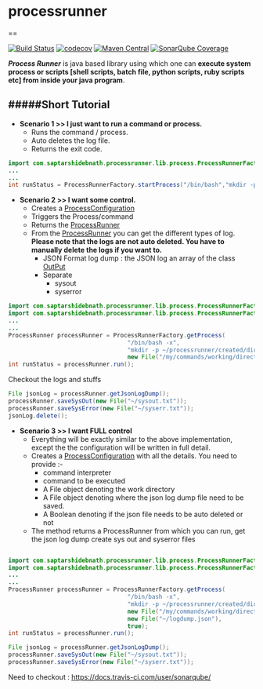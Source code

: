# processrunner
==

[![Build Status](https://travis-ci.org/saptarshidebnath/processrunner.svg?branch=master)](https://travis-ci.org/saptarshidebnath/processrunner) [![codecov](https://codecov.io/gh/saptarshidebnath/processrunner/branch/master/graph/badge.svg)](https://codecov.io/gh/saptarshidebnath/processrunner) [![Maven Central](https://maven-badges.herokuapp.com/maven-central/com.saptarshidebnath.utilities/ProcessRunner/badge.svg)](https://maven-badges.herokuapp.com/maven-central/com.saptarshidebnath.utilities/ProcessRunner) [![SonarQube Coverage](https://img.shields.io/sonar/http/sonar.qatools.ru/com.saptarshidebnath.utilities%3AProcessRunner/coverage.svg)]()

***Process Runner*** is java based library using which one can **execute system process or scripts [shell scripts, batch file, python scripts, ruby scripts etc] from inside your java program**.

#####Short Tutorial
----

* **Scenario 1 >> I just want to run a command or process.**
  * Runs the command / process.
  * Auto deletes the log file. 
  * Returns the exit code.

```java
import com.saptarshidebnath.processrunner.lib.process.ProcessRunnerFactory;
...
...
int runStatus = ProcessRunnerFactory.startProcess("/bin/bash","mkdir -p ~/processrunner/created/directory");
````

* **Scenario 2 >> I want some control.**
  * Creates a [ProcessConfiguration](./src/main/java/com/saptarshidebnath/processrunner/lib/process/ProcessConfiguration.java) 
  * Triggers the Process/command
  * Returns the [ProcessRunner](./src/main/java/com/saptarshidebnath/processrunner/lib/process/ProcessRunner.java)
  * From the [ProcessRunner](./src/main/java/com/saptarshidebnath/processrunner/lib/process/ProcessRunner.java) you can get the different types of log. **Please note that the logs are not auto deleted. You have to manually delete the logs if you want to.**
    * JSON Format log dump : the JSON log an array of the class [OutPut](./src/main/java/com/saptarshidebnath/processrunner/lib/output/Output.java)
    * Separate
      * sysout
      * syserror


```java
import com.saptarshidebnath.processrunner.lib.process.ProcessRunnerFactory;
import com.saptarshidebnath.processrunner.lib.process.ProcessRunnerFactory;
...
...
ProcessRunner processRunner = ProcessRunnerFactory.getProcess(
                                  "/bin/bash -x",
                                  "mkdir -p ~/processrunner/created/directory", 
                                  new File("/my/commands/working/directory));
int runStatus = processRunner.run();
```
Checkout the logs and stuffs
```java
File jsonLog = processRunner.getJsonLogDump();
processRunner.saveSysOut(new File("~/sysout.txt"));
processRunner.saveSysError(new File("~/syserr.txt"));
jsonLog.delete();
````

* **Scenario 3 >> I want FULL control**
  * Everything will be exactly similar to the above implementation, except the the configuration will be written in full detail.
  * Creates a [ProcessConfiguration](./src/main/java/com/saptarshidebnath/processrunner/lib/process/ProcessConfiguration.java) with all the details. You need to provide :-
    * command interpreter
    * command to be executed
    * A File object denoting the work directory
    * A File object denoting where the json log dump file need to be saved.
    * A Boolean denoting if the json file needs to be auto deleted or not
  * The method returns a ProcessRunner from which you can run, get the json log dump create sys out and syserror files
  
```java

import com.saptarshidebnath.processrunner.lib.process.ProcessRunnerFactory;
import com.saptarshidebnath.processrunner.lib.process.ProcessRunnerFactory;
...
...
ProcessRunner processRunner = ProcessRunnerFactory.getProcess(
                                  "/bin/bash -x",
                                  "mkdir -p ~/processrunner/created/directory", 
                                  new File("/my/commands/working/directory),
                                  new File("~/logdump.json"),
                                  true);
int runStatus = processRunner.run();

File jsonLog = processRunner.getJsonLogDump();
processRunner.saveSysOut(new File("~/sysout.txt"));
processRunner.saveSysError(new File("~/syserr.txt"));
```

Need to checkout : https://docs.travis-ci.com/user/sonarqube/

